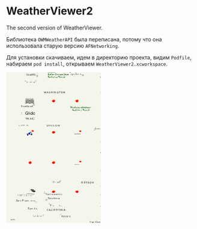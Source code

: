 # WeatherViewer2
The second version of WeatherViewer.

Библиотека `OWMWeatherAPI` была переписана, потому что она использовала старую версию `AFNetworking`.

Для установки скачиваем, идем в директорию проекта, видим `Podfile`,
набираем `pod install`, открываем `WeatherViewer2.xcworkspace`.

![Alt text](https://github.com/NSSimpleApps/WeatherViewer2/blob/master/WeatherViewer2/WeatherViewer2.gif)
